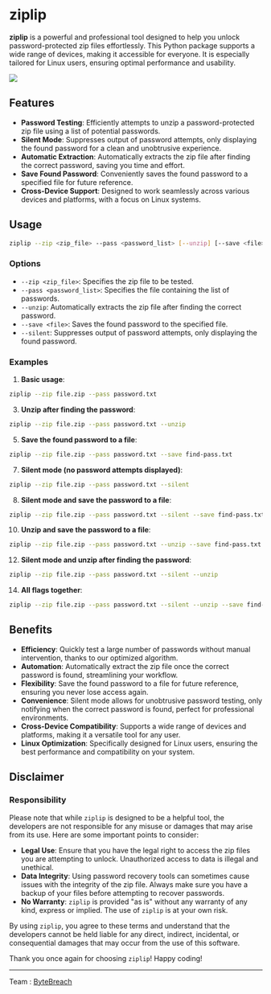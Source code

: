 # ziplip

**ziplip** is a powerful and professional tool designed to help you unlock password-protected zip files effortlessly. This Python package supports a wide range of devices, making it accessible for everyone. It is especially tailored for Linux users, ensuring optimal performance and usability.

<img src="https://bytebreach.github.io/img/ziplip.jpg">



## Features

- **Password Testing**: Efficiently attempts to unzip a password-protected zip file using a list of potential passwords.
- **Silent Mode**: Suppresses output of password attempts, only displaying the found password for a clean and unobtrusive experience.
- **Automatic Extraction**: Automatically extracts the zip file after finding the correct password, saving you time and effort.
- **Save Found Password**: Conveniently saves the found password to a specified file for future reference.
- **Cross-Device Support**: Designed to work seamlessly across various devices and platforms, with a focus on Linux systems.

## Usage

```bash
ziplip --zip <zip_file> --pass <password_list> [--unzip] [--save <file>] [--silent]
```

### Options

- `--zip <zip_file>`: Specifies the zip file to be tested.
- `--pass <password_list>`: Specifies the file containing the list of passwords.
- `--unzip`: Automatically extracts the zip file after finding the correct password.
- `--save <file>`: Saves the found password to the specified file.
- `--silent`: Suppresses output of password attempts, only displaying the found password.

### Examples

1. **Basic usage**:
```bash
ziplip --zip file.zip --pass password.txt
```

3. **Unzip after finding the password**:
```bash
ziplip --zip file.zip --pass password.txt --unzip
```

5. **Save the found password to a file**:
```bash
ziplip --zip file.zip --pass password.txt --save find-pass.txt
```

7. **Silent mode (no password attempts displayed)**:
 ```bash
 ziplip --zip file.zip --pass password.txt --silent
 ```

8. **Silent mode and save the password to a file**:
```bash
ziplip --zip file.zip --pass password.txt --silent --save find-pass.txt
```

10. **Unzip and save the password to a file**:
```bash
ziplip --zip file.zip --pass password.txt --unzip --save find-pass.txt
```

12. **Silent mode and unzip after finding the password**:
```bash
ziplip --zip file.zip --pass password.txt --silent --unzip
```

14. **All flags together**:
   ```bash
ziplip --zip file.zip --pass password.txt --silent --unzip --save find-pass.txt
```

## Benefits

- **Efficiency**: Quickly test a large number of passwords without manual intervention, thanks to our optimized algorithm.
- **Automation**: Automatically extract the zip file once the correct password is found, streamlining your workflow.
- **Flexibility**: Save the found password to a file for future reference, ensuring you never lose access again.
- **Convenience**: Silent mode allows for unobtrusive password testing, only notifying when the correct password is found, perfect for professional environments.
- **Cross-Device Compatibility**: Supports a wide range of devices and platforms, making it a versatile tool for any user.
- **Linux Optimization**: Specifically designed for Linux users, ensuring the best performance and compatibility on your system.

## Disclaimer

### Responsibility

Please note that while `ziplip` is designed to be a helpful tool, the developers are not responsible for any misuse or damages that may arise from its use. Here are some important points to consider:

- **Legal Use**: Ensure that you have the legal right to access the zip files you are attempting to unlock. Unauthorized access to data is illegal and unethical.
- **Data Integrity**: Using password recovery tools can sometimes cause issues with the integrity of the zip file. Always make sure you have a backup of your files before attempting to recover passwords.
- **No Warranty**: `ziplip` is provided "as is" without any warranty of any kind, express or implied. The use of `ziplip` is at your own risk.

By using `ziplip`, you agree to these terms and understand that the developers cannot be held liable for any direct, indirect, incidental, or consequential damages that may occur from the use of this software.

Thank you once again for choosing `ziplip`! Happy coding!

---

Team : <a href="https://github.com/ByteBreach">ByteBreach</a>
